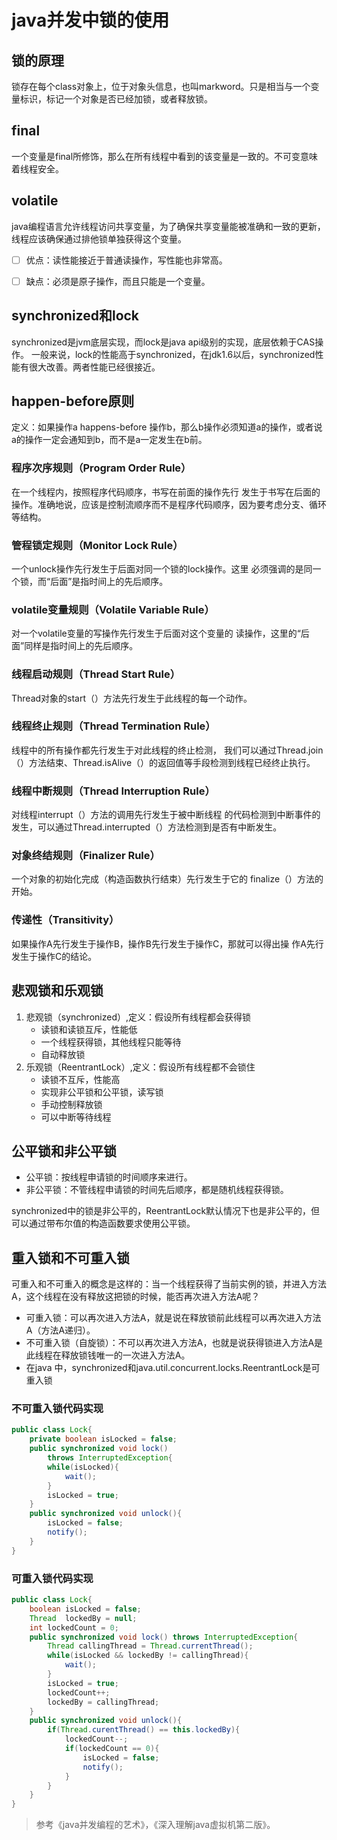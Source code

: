 # java并发中锁的使用

## 锁的原理
锁存在每个class对象上，位于对象头信息，也叫markword。只是相当与一个变量标识，标记一个对象是否已经加锁，或者释放锁。

## final
一个变量是final所修饰，那么在所有线程中看到的该变量是一致的。不可变意味着线程安全。

## volatile
java编程语言允许线程访问共享变量，为了确保共享变量能被准确和一致的更新，线程应该确保通过排他锁单独获得这个变量。
- [ ] 优点：读性能接近于普通读操作，写性能也非常高。
- [ ] 缺点：必须是原子操作，而且只能是一个变量。


## synchronized和lock
synchronized是jvm底层实现，而lock是java api级别的实现，底层依赖于CAS操作。
一般来说，lock的性能高于synchronized，在jdk1.6以后，synchronized性能有很大改善。两者性能已经很接近。


## happen-before原则
定义：如果操作a happens-before 操作b，那么b操作必须知道a的操作，或者说a的操作一定会通知到b，而不是a一定发生在b前。
### 程序次序规则（Program Order Rule）
在一个线程内，按照程序代码顺序，书写在前面的操作先行 发生于书写在后面的操作。准确地说，应该是控制流顺序而不是程序代码顺序，因为要考虑分支、循环 等结构。

### 管程锁定规则（Monitor Lock Rule）
一个unlock操作先行发生于后面对同一个锁的lock操作。这里 必须强调的是同一个锁，而“后面”是指时间上的先后顺序。

### volatile变量规则（Volatile Variable Rule）
对一个volatile变量的写操作先行发生于后面对这个变量的 读操作，这里的“后面”同样是指时间上的先后顺序。

### 线程启动规则（Thread Start Rule）
Thread对象的start（）方法先行发生于此线程的每一个动作。

### 线程终止规则（Thread Termination Rule）
线程中的所有操作都先行发生于对此线程的终止检测， 我们可以通过Thread.join（）方法结束、Thread.isAlive（）的返回值等手段检测到线程已经终止执行。

### 线程中断规则（Thread Interruption Rule）
对线程interrupt（）方法的调用先行发生于被中断线程 的代码检测到中断事件的发生，可以通过Thread.interrupted（）方法检测到是否有中断发生。

### 对象终结规则（Finalizer Rule）
一个对象的初始化完成（构造函数执行结束）先行发生于它的 finalize（）方法的开始。

### 传递性（Transitivity）
如果操作A先行发生于操作B，操作B先行发生于操作C，那就可以得出操 作A先行发生于操作C的结论。

## 悲观锁和乐观锁
1. 悲观锁（synchronized）,定义：假设所有线程都会获得锁
    * 读锁和读锁互斥，性能低
    * 一个线程获得锁，其他线程只能等待
    * 自动释放锁
2. 乐观锁（ReentrantLock）,定义：假设所有线程都不会锁住
    * 读锁不互斥，性能高
    * 实现非公平锁和公平锁，读写锁
    * 手动控制释放锁
    * 可以中断等待线程

## 公平锁和非公平锁
* 公平锁：按线程申请锁的时间顺序来进行。
* 非公平锁：不管线程申请锁的时间先后顺序，都是随机线程获得锁。

synchronized中的锁是非公平的，ReentrantLock默认情况下也是非公平的，但可以通过带布尔值的构造函数要求使用公平锁。

## 重入锁和不可重入锁
可重入和不可重入的概念是这样的：当一个线程获得了当前实例的锁，并进入方法A，这个线程在没有释放这把锁的时候，能否再次进入方法A呢？
* 可重入锁：可以再次进入方法A，就是说在释放锁前此线程可以再次进入方法A（方法A递归）。
* 不可重入锁（自旋锁）：不可以再次进入方法A，也就是说获得锁进入方法A是此线程在释放锁钱唯一的一次进入方法A。
* 在java 中，synchronized和java.util.concurrent.locks.ReentrantLock是可重入锁

### 不可重入锁代码实现
```java
public class Lock{
    private boolean isLocked = false;
    public synchronized void lock()
        throws InterruptedException{
        while(isLocked){
            wait();
        }
        isLocked = true;
    }
    public synchronized void unlock(){
        isLocked = false;
        notify();
    }
}
```

### 可重入锁代码实现
```java
public class Lock{
    boolean isLocked = false;
    Thread  lockedBy = null;
    int lockedCount = 0;
    public synchronized void lock() throws InterruptedException{
        Thread callingThread = Thread.currentThread();
        while(isLocked && lockedBy != callingThread){
            wait();
        }
        isLocked = true;
        lockedCount++;
        lockedBy = callingThread;
    }
    public synchronized void unlock(){
        if(Thread.curentThread() == this.lockedBy){
            lockedCount--;
            if(lockedCount == 0){
                isLocked = false;
                notify();
            }
        }
    }
}
```


> 参考《java并发编程的艺术》，《深入理解java虚拟机第二版》。
